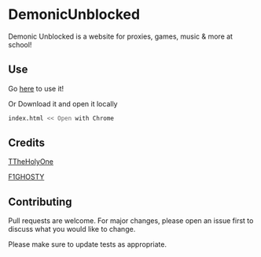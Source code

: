# DemonicUnblocked

Demonic Unblocked is a website for proxies, games, music & more at school!
## Use

Go  [here](https://demonicunblocked-1.fghostey.repl.co/) to use it!

Or Download it and open it locally
```bash
index.html << Open with Chrome
```
## Credits

[TTheHolyOne](https://github.com/ttheholyone)

[F1GHOSTY](https://github.com/ionfojwenofne)


## Contributing
Pull requests are welcome. For major changes, please open an issue first to discuss what you would like to change.

Please make sure to update tests as appropriate.

